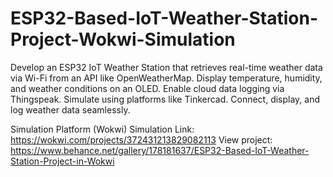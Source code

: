 # ESP32-Based-IoT-Weather-Station-Project-Wokwi-Simulation
Develop an ESP32 IoT Weather Station that retrieves real-time weather data via Wi-Fi from an API like OpenWeatherMap. Display temperature, humidity, and weather conditions on an OLED. Enable cloud data logging via Thingspeak. Simulate using platforms like Tinkercad. Connect, display, and log weather data seamlessly.

Simulation Platform (Wokwi)
Simulation Link: https://wokwi.com/projects/372431213829082113
View project: https://www.behance.net/gallery/178181637/ESP32-Based-IoT-Weather-Station-Project-in-Wokwi
